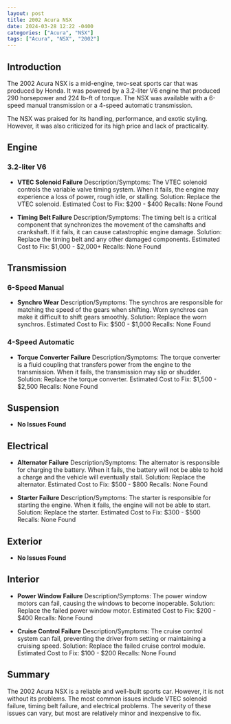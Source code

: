 ```yaml
---
layout: post
title: 2002 Acura NSX
date: 2024-03-28 12:22 -0400
categories: ["Acura", "NSX"]
tags: ["Acura", "NSX", "2002"]
---
```

## Introduction
The 2002 Acura NSX is a  mid-engine, two-seat sports car that was produced by Honda. It was powered by a 3.2-liter V6 engine that produced 290 horsepower and 224 lb-ft of torque. The NSX was available with a 6-speed manual transmission or a 4-speed automatic transmission.

The NSX was praised for its handling, performance, and exotic styling. However, it was also criticized for its high price and lack of practicality.

## Engine
### 3.2-liter V6

- **VTEC Solenoid Failure**
Description/Symptoms: The VTEC solenoid controls the variable valve timing system. When it fails, the engine may experience a loss of power, rough idle, or stalling.
Solution: Replace the VTEC solenoid.
Estimated Cost to Fix: $200 - $400
Recalls: None Found

- **Timing Belt Failure**
Description/Symptoms: The timing belt is a critical component that synchronizes the movement of the camshafts and crankshaft. If it fails, it can cause catastrophic engine damage.
Solution: Replace the timing belt and any other damaged components.
Estimated Cost to Fix: $1,000 - $2,000+
Recalls: None Found

## Transmission
### 6-Speed Manual
- **Synchro Wear**
Description/Symptoms: The synchros are responsible for matching the speed of the gears when shifting. Worn synchros can make it difficult to shift gears smoothly.
Solution: Replace the worn synchros.
Estimated Cost to Fix: $500 - $1,000
Recalls: None Found

### 4-Speed Automatic
- **Torque Converter Failure**
Description/Symptoms: The torque converter is a fluid coupling that transfers power from the engine to the transmission. When it fails, the transmission may slip or shudder.
Solution: Replace the torque converter.
Estimated Cost to Fix: $1,500 - $2,500
Recalls: None Found

## Suspension
- **No Issues Found**

## Electrical
- **Alternator Failure**
Description/Symptoms: The alternator is responsible for charging the battery. When it fails, the battery will not be able to hold a charge and the vehicle will eventually stall.
Solution: Replace the alternator.
Estimated Cost to Fix: $500 - $800
Recalls: None Found

- **Starter Failure**
Description/Symptoms: The starter is responsible for starting the engine. When it fails, the engine will not be able to start.
Solution: Replace the starter.
Estimated Cost to Fix: $300 - $500
Recalls: None Found

## Exterior
- **No Issues Found**

## Interior
- **Power Window Failure**
Description/Symptoms: The power window motors can fail, causing the windows to become inoperable.
Solution: Replace the failed power window motor.
Estimated Cost to Fix: $200 - $400
Recalls: None Found

- **Cruise Control Failure**
Description/Symptoms: The cruise control system can fail, preventing the driver from setting or maintaining a cruising speed.
Solution: Replace the failed cruise control module.
Estimated Cost to Fix: $100 - $200
Recalls: None Found

## Summary
The 2002 Acura NSX is a reliable and well-built sports car. However, it is not without its problems. The most common issues include VTEC solenoid failure, timing belt failure, and electrical problems. The severity of these issues can vary, but most are relatively minor and inexpensive to fix.
